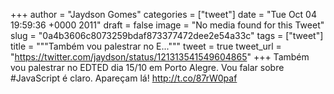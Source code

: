 
+++
author = "Jaydson Gomes"
categories = ["tweet"]
date = "Tue Oct 04 19:59:36 +0000 2011"
draft = false
image = "No media found for this Tweet"
slug = "0a4b3606c8073259bdaf873377472dee2e54a33c"
tags = ["tweet"]
title = """Também vou palestrar no E..."""
tweet = true
tweet_url = "https://twitter.com/jaydson/status/121313541549604865"
+++
Também vou palestrar no EDTED dia 15/10 em Porto Alegre. Vou falar sobre #JavaScript é claro. Apareçam lá! http://t.co/87rW0paf
